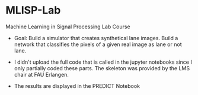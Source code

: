 # MLISP-Lab
Machine Learning in Signal Processing Lab Course

- Goal: Build a simulator that creates synthetical lane images. Build a network that classifies the pixels of a given real image as lane or not lane.
- I didn't upload the full code that is called in the jupyter notebooks since I only partially coded these parts. The skeleton was provided by the LMS chair at FAU Erlangen.

- The results are displayed in the PREDICT Notebook
